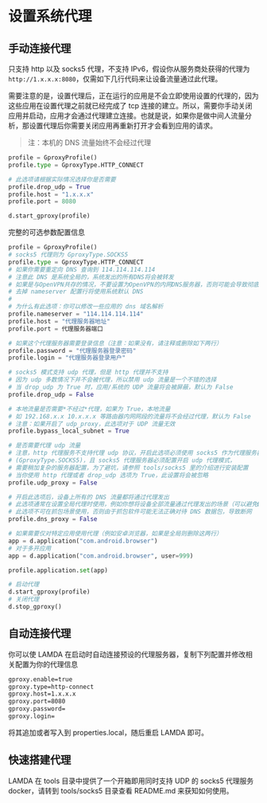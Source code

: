 # 设置系统代理

## 手动连接代理

只支持 http 以及 socks5 代理，不支持 IPv6，假设你从服务商处获得的代理为 `http://1.x.x.x:8080`，仅需如下几行代码来让设备流量通过此代理。

需要注意的是，设置代理后，正在运行的应用是不会立即使用设置的代理的，因为这些应用在设置代理之前就已经完成了 tcp 连接的建立。所以，需要你手动关闭应用并启动，应用才会通过代理建立连接。也就是说，如果你是做中间人流量分析，那设置代理后你需要关闭应用再重新打开才会看到应用的请求。

> 注：本机的 DNS 流量始终不会经过代理

```python
profile = GproxyProfile()
profile.type = GproxyType.HTTP_CONNECT

# 此选项请根据实际情况选择你是否需要
profile.drop_udp = True
profile.host = "1.x.x.x"
profile.port = 8080

d.start_gproxy(profile)
```

完整的可选参数配置信息

```python
profile = GproxyProfile()
# socks5 代理则为 GproxyType.SOCKS5
profile.type = GproxyType.HTTP_CONNECT
# 如果你需要重定向 DNS 查询到 114.114.114.114
# 注意此 DNS 是系统全局的，系统发出的所有DNS将会被转发
# 如果是与OpenVPN共存的情况，不要设置为OpenVPN的内网DNS服务器，否则可能会导致彻底断网
# 去掉 nameserver 配置行将使用系统默认 DNS
#
# 为什么有此选项：你可以修改一些应用的 dns 域名解析
profile.nameserver = "114.114.114.114"
profile.host = "代理服务器地址"
profile.port = 代理服务器端口

# 如果这个代理服务器需要登录信息（注意：如果没有，请注释或删除如下两行）
profile.password = "代理服务器登录密码"
profile.login = "代理服务器登录用户"

# socks5 模式支持 udp 代理，但是 http 代理并不支持
# 因为 udp 多数情况下并不会被代理，所以禁用 udp 流量是一个不错的选择
# 当 drop_udp 为 True 时，应用/系统的 UDP 流量将会被屏蔽，默认为 False
profile.drop_udp = False

# 本地流量是否需要*不经过*代理，如果为 True，本地流量
# 如 192.168.x.x 10.x.x.x 等路由器内网网段的流量将不会经过代理，默认为 False
# 注意：如果开启了 udp_proxy，此选项对于 UDP 流量无效
profile.bypass_local_subnet = True

# 是否需要代理 udp 流量
# 注意，http 代理服务不支持代理 udp 协议，开启此选项必须使用 socks5 作为代理服务器
# (GproxyType.SOCKS5)，且 socks5 代理服务器必须配置开启 udp 代理模式，
# 需要稍加复杂的服务器配置，为了避坑，请参照 tools/socks5 里的介绍进行安装配置
# 当你使用 http 代理或者 drop_udp 选项为 True，此设置将会被忽略
profile.udp_proxy = False

# 开启此选项后，设备上所有的 DNS 流量都将通过代理发出
# 此选项通常在设置全局代理时使用，例如你想将设备全部流量通过代理发出的场景（可以避免DNS污染）
# 此选项不可在抓包场景使用，否则由于抓包软件可能无法正确对待 DNS 数据包，导致断网
profile.dns_proxy = False

# 如果需要仅对特定应用使用代理（例如安卓浏览器，如果是全局则删除这两行）
app = d.application("com.android.browser")
# 对于多开应用
app = d.application("com.android.browser", user=999)

profile.application.set(app)

# 启动代理
d.start_gproxy(profile)
# 关闭代理
d.stop_gproxy()
```

## 自动连接代理

你可以使 LAMDA 在启动时自动连接预设的代理服务器，复制下列配置并修改相关配置为你的代理信息

```txt
gproxy.enable=true
gproxy.type=http-connect
gproxy.host=1.x.x.x
gproxy.port=8080
gproxy.password=
gproxy.login=
```

将其追加或者写入到 properties.local，随后重启 LAMDA 即可。


## 快速搭建代理

LAMDA 在 tools 目录中提供了一个开箱即用同时支持 UDP 的 socks5 代理服务 docker，请转到 tools/socks5 目录查看 README.md 来获知如何使用。

